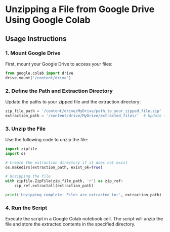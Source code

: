 # Unzipping a File from Google Drive Using Google Colab

## Usage Instructions

### 1. Mount Google Drive

First, mount your Google Drive to access your files:

```python
from google.colab import drive
drive.mount('/content/drive')
```

### 2. Define the Path and Extraction Directory

Update the paths to your zipped file and the extraction directory:

```python
zip_file_path = '/content/drive/MyDrive/path_to_your_zipped_file.zip'  # Update this path
extraction_path = '/content/drive/MyDrive/extracted_files/'  # Update this path
```

### 3. Unzip the File

Use the following code to unzip the file:

```python
import zipfile
import os

# Create the extraction directory if it does not exist
os.makedirs(extraction_path, exist_ok=True)

# Unzipping the file
with zipfile.ZipFile(zip_file_path, 'r') as zip_ref:
    zip_ref.extractall(extraction_path)

print('Unzipping complete. Files are extracted to:', extraction_path)
```

### 4. Run the Script

Execute the script in a Google Colab notebook cell. The script will unzip the file and store the extracted contents in the specified directory.





